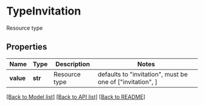# TypeInvitation

Resource type

## Properties
Name | Type | Description | Notes
------------ | ------------- | ------------- | -------------
**value** | **str** | Resource type | defaults to "invitation",  must be one of ["invitation", ]

[[Back to Model list]](../README.md#documentation-for-models) [[Back to API list]](../README.md#documentation-for-api-endpoints) [[Back to README]](../README.md)


